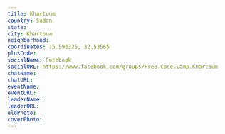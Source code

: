 ```yaml
---
title: Khartoum
country: Sudan
state: 
city: Khartoum
neighborhood: 
coordinates: 15.593325, 32.53565
plusCode:
socialName: Facebook
socialURL: https://www.facebook.com/groups/Free.Code.Camp.Khartoum
chatName:
chatURL:
eventName:
eventURL:
leaderName:
leaderURL:
oldPhoto: 
coverPhoto:
---
```

